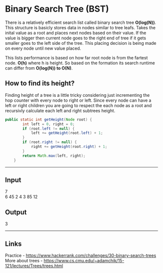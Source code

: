 # Binary Search Tree (BST)
There is a relatively efficient search list called binary search tree **O(log(N))**. This structure is basicly stores data in nodes similar to tree leafs. Takes the inital value as a root and places next nodes based on their value. If the value is bigger then current node goes to the right end of tree if it gets smaller goes to the left side of the tree. This placing decision is being made on every node until new value placed.  

This lists performance is based on how far root node is from the fartest node. **O(h)** where h is height. So based on the formation its search runtime can differ from **O(log(N)) to O(N)**.

## How to find its height?

Finding height of a tree is a little tricky considering just incrementing the hop counter with every node to right or left. Since every node can have a left or right children you are going to respect the each node as a root and recursivly calculate each left and right subtrees height.  

```java
public static int getHeight(Node root) {
        int left = 0, right = 0;
        if (root.left != null) {
            left += getHeight(root.left) + 1;
        }
        if (root.right != null) {
            right += getHeight(root.right) + 1;
        }
        return Math.max(left, right);
    }
```

---

## Input
7  
6 45 2 4 3 85 12 

## Output
3 

---

## Links
Practice -  https://www.hackerrank.com/challenges/30-binary-search-trees
More about trees - https://www.cs.cmu.edu/~adamchik/15-121/lectures/Trees/trees.html
